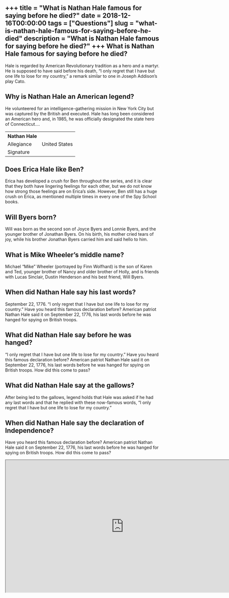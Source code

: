 +++
title = "What is Nathan Hale famous for saying before he died?"
date = 2018-12-16T00:00:00
tags = ["Questions"]
slug = "what-is-nathan-hale-famous-for-saying-before-he-died"
description = "What is Nathan Hale famous for saying before he died?"
+++
What is Nathan Hale famous for saying before he died?
-----------------------------------------------------

Hale is regarded by American Revolutionary tradition as a hero and a martyr. He is supposed to have said before his death, “I only regret that I have but one life to lose for my country,” a remark similar to one in Joseph Addison’s play Cato.

Why is Nathan Hale an American legend?
--------------------------------------

He volunteered for an intelligence-gathering mission in New York City but was captured by the British and executed. Hale has long been considered an American hero and, in 1985, he was officially designated the state hero of Connecticut….

<table><tr><th>Nathan Hale</th></tr><tr><td>Allegiance</td><td>United States</td></tr><tr><td>Signature</td></tr></table>

Does Erica Hale like Ben?
-------------------------

Erica has developed a crush for Ben throughout the series, and it is clear that they both have lingering feelings for each other, but we do not know how strong those feelings are on Erica’s side. However, Ben still has a huge crush on Erica, as mentioned multiple times in every one of the Spy School books.

Will Byers born?
----------------

Will was born as the second son of Joyce Byers and Lonnie Byers, and the younger brother of Jonathan Byers. On his birth, his mother cried tears of joy, while his brother Jonathan Byers carried him and said hello to him.

What is Mike Wheeler’s middle name?
-----------------------------------

Michael “Mike” Wheeler (portrayed by Finn Wolfhard) is the son of Karen and Ted, younger brother of Nancy and older brother of Holly, and is friends with Lucas Sinclair, Dustin Henderson and his best friend, Will Byers.

When did Nathan Hale say his last words?
----------------------------------------

September 22, 1776. “I only regret that I have but one life to lose for my country.” Have you heard this famous declaration before? American patriot Nathan Hale said it on September 22, 1776, his last words before he was hanged for spying on British troops.

What did Nathan Hale say before he was hanged?
----------------------------------------------

“I only regret that I have but one life to lose for my country.” Have you heard this famous declaration before? American patriot Nathan Hale said it on September 22, 1776, his last words before he was hanged for spying on British troops. How did this come to pass?

What did Nathan Hale say at the gallows?
----------------------------------------

After being led to the gallows, legend holds that Hale was asked if he had any last words and that he replied with these now-famous words, “I only regret that I have but one life to lose for my country.”

When did Nathan Hale say the declaration of Independence?
---------------------------------------------------------

Have you heard this famous declaration before? American patriot Nathan Hale said it on September 22, 1776, his last words before he was hanged for spying on British troops. How did this come to pass?

<iframe allow="accelerometer; autoplay; clipboard-write; encrypted-media; gyroscope; picture-in-picture" allowfullscreen="" class="__youtube_prefs__  epyt-is-override  no-lazyload" data-no-lazy="1" data-origheight="433" data-origwidth="770" data-skipgform_ajax_framebjll="" height="433" id="_ytid_21589" loading="lazy" src="https://www.youtube.com/embed/5A3IdX0PULo?enablejsapi=1&autoplay=0&cc_load_policy=0&cc_lang_pref=&iv_load_policy=1&loop=0&modestbranding=0&rel=1&fs=1&playsinline=0&autohide=2&theme=dark&color=red&controls=1&" title="YouTube player" width="770"></iframe>